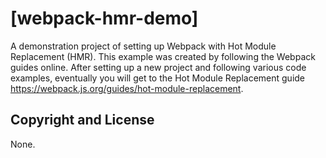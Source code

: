 # [webpack-hmr-demo]

A demonstration project of setting up Webpack with Hot Module Replacement (HMR).  This example was created by following the Webpack guides
online.  After setting up a new project and following various code examples, eventually you will get to the Hot Module Replacement guide 
https://webpack.js.org/guides/hot-module-replacement. 


## Copyright and License
None.
